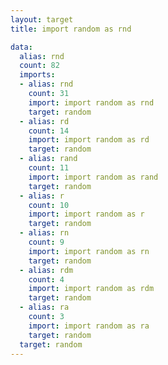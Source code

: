 ```yaml
---
layout: target
title: import random as rnd

data:
  alias: rnd
  count: 82
  imports:
  - alias: rnd
    count: 31
    import: import random as rnd
    target: random
  - alias: rd
    count: 14
    import: import random as rd
    target: random
  - alias: rand
    count: 11
    import: import random as rand
    target: random
  - alias: r
    count: 10
    import: import random as r
    target: random
  - alias: rn
    count: 9
    import: import random as rn
    target: random
  - alias: rdm
    count: 4
    import: import random as rdm
    target: random
  - alias: ra
    count: 3
    import: import random as ra
    target: random
  target: random
---
```

